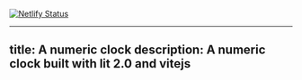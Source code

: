 [![Netlify Status](https://api.netlify.com/api/v1/badges/e12d44da-7c34-43b2-a5d7-d723a283453d/deploy-status)](https://app.netlify.com/sites/numeric-clock/deploys)

---
title: A numeric clock
description: A numeric clock built with lit 2.0 and vitejs
---
